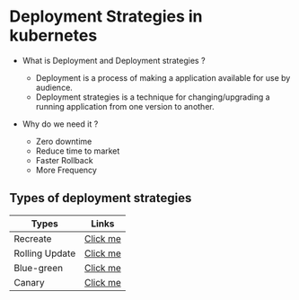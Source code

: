 # Deployment Strategies in kubernetes

- What is Deployment and Deployment strategies ?
  
  - Deployment is a process of making a application available for use by audience.
  - Deployment strategies is a technique for changing/upgrading a running application from one version to another.

- Why do we need it ?

  - Zero downtime
  - Reduce time to market
  - Faster Rollback
  - More Frequency

## Types of deployment strategies

| Types    | Links |
| -------- | ------- |
| Recreate | <a href="https://github.com/infoguru19/k8sStarter/tree/main/Deployment_Strategies/Recreate-deployment">Click me</a>     |
| Rolling Update | <a href="https://github.com/infoguru19/k8sStarter/tree/main/Deployment_Strategies/Rolling-Update-Deployment">Click me</a>     |
| Blue-green | <a href="https://github.com/infoguru19/k8sStarter/tree/main/Deployment_Strategies/blue-green-Deployment">Click me</a>     |
| Canary | <a href="https://github.com/infoguru19/k8sStarter/tree/main/Deployment_Strategies/simple-canary-app">Click me</a>     |